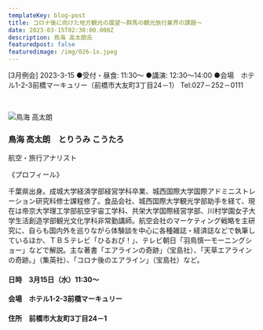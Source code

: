 ```yaml
---
templateKey: blog-post
title: コロナ後に向けた地方観光の展望～群馬の観光旅行業界の課題～
date: 2023-03-15T02:30:00.000Z
description: 鳥海 高太朗氏
featuredpost: false
featuredimage: /img/026-1x.jpeg
---
```

\[3月例会] 2023-3-15
●受付・昼食: 11:30〜
●講演: 12:30〜14:00
●会場　ホテル1-2-3前橋マーキュリー（前橋市大友町3丁目24－1）
Tel:027－252－0111

﻿

![鳥海 高太朗](/img/026-1x.jpeg "鳥海 高太朗　とりうみ こうたろ")

### 鳥海 高太朗　とりうみ こうたろ

航空・旅行アナリスト

《プロフィール》

千葉県出身。成城大学経済学部経営学科卒業、城西国際大学国際アドミニストレーション研究科修士課程修了。食品会社、城西国際大学観光学部助手を経て、現在は帝京大学理工学部航空宇宙工学科、共栄大学国際経営学部、川村学園女子大学生活創造学部観光文化学科非常勤講師。航空会社のマーケティング戦略を主研究に、自らも国内外を巡りながら体験談を中心に各種雑誌・経済誌などで執筆しているほか、ＴＢＳテレビ「ひるおび！」、テレビ朝日「羽鳥慎一モーニングショー」などで解説。主な著書「エアラインの奇跡」（宝島社）、「天草エアラインの奇跡。」（集英社）、「コロナ後のエアライン」（宝島社）など。

#### 日時　3月15日（水）11:30〜

#### 会場　ホテル1-2-3前橋マーキュリー

#### 住所　前橋市大友町3丁目24－1